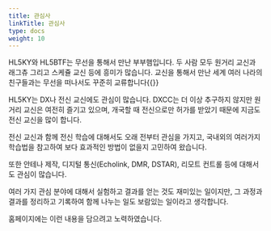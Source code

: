 ```yaml
---
title: 관심사
linkTitle: 관심사
type: docs
weight: 10
---
```


HL5KY와 HL5BTF는 무선을 통해서 만난 부부햄입니다. 두 사람 모두 원거리 교신과 래그츄 그리고 스케쥴 교신 등에 흥미가 많습니다. 교신을 통해서 만난 세계 여러 나라의 친구들과는 무선을 떠나서도 꾸준히 교류합니다{{<newtabref href="/ex" title=".">}}

HL5KY는 DX나 전신 교신에도 관심이 많습니다. DXCC는 더 이상 추구하지 않지만 원거리 교신은 여전히 즐기고 있으며, 개국할 때 전신으로만 허가를 받았기 때문에 지금도 전신 교신을 많이 합니다.

전신 교신과 함께 전신 학습에 대해서도 오래 전부터 관심을 가지고, 국내외의 여러가지 학습법을 참고하여 보다 효과적인 방법이 없을지 고민하여 왔습니다.

또한 안테나 제작, 디지털 통신(Echolink, DMR, DSTAR), 리모트 컨트롤 등에 대해서도 관심이 많습니다.

여러 가지 관심 분야에 대해서 실험하고 결과를 얻는 것도 재미있는 일이지만, 그 과정과 결과를 정리하고 기록하여 함께 나누는 일도 보람있는 일이라고 생각합니다.

홈페이지에는 이런 내용을 담으려고 노력하였습니다.

